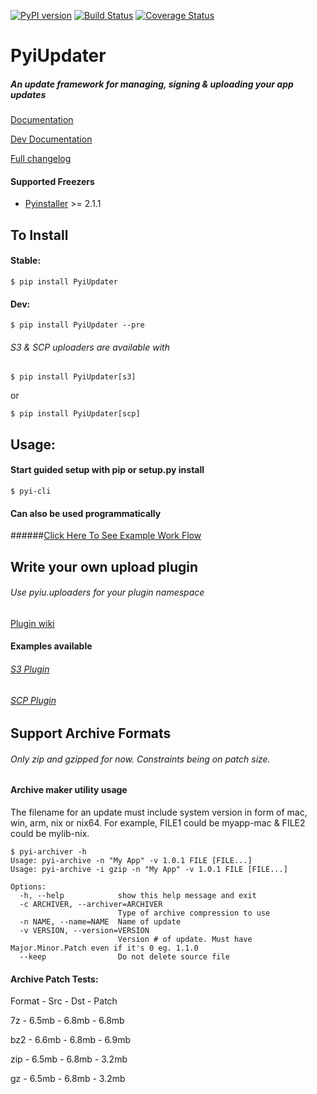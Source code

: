 [![PyPI version](https://badge.fury.io/py/PyiUpdater.svg)](http://badge.fury.io/py/PyiUpdater) [![Build Status](https://travis-ci.org/JohnyMoSwag/PyiUpdater.svg?branch=master)](https://travis-ci.org/JohnyMoSwag/PyiUpdater) [![Coverage Status](https://coveralls.io/repos/JohnyMoSwag/PyiUpdater/badge.png?branch=master)](https://coveralls.io/r/JohnyMoSwag/PyiUpdater?branch=master)

# PyiUpdater
##### An update framework for managing, signing & uploading your app updates
[Documentation](http://pyiupdater.jmsapps.net)

[Dev Documentation](http://pyiupdater-dev.jmsapps.net)


[Full changelog](https://github.com/JohnyMoSwag/PyiUpdater/blob/master/changelog.txt)

#### Supported Freezers
* [Pyinstaller](http://www.pyinstaller.org) >= 2.1.1


## To Install

#### Stable:

    $ pip install PyiUpdater

#### Dev:

    $ pip install PyiUpdater --pre

###### S3 & SCP uploaders are available with

    $ pip install PyiUpdater[s3]

or

    $ pip install PyiUpdater[scp]


## Usage:

#### Start guided setup with pip or setup.py install

    $ pyi-cli

#### Can also be used programmatically
######[Click Here To See Example Work Flow](https://github.com/JohnyMoSwag/PyiUpdater/tree/master/examples "Example Usage")


## Write your own upload plugin
###### Use pyiu.uploaders for your plugin namespace
[Plugin wiki](https://github.com/JohnyMoSwag/PyiUpdater/wiki/Make-an-upload-plugin "Plugin wiki")

#### Examples available
###### [S3 Plugin](https://github.com/JohnyMoSwag/pyiupdater-s3-plugin "S3 Plugin")
###### [SCP Plugin](https://github.com/JohnyMoSwag/pyiupdater-scp-plugin "SCP Plugin")

## Support Archive Formats
###### Only zip and gzipped for now.  Constraints being on patch size.

#### Archive maker utility usage
The filename for an update must include system version in form of mac, win, arm, nix or nix64. For example, FILE1 could be myapp-mac & FILE2 could be mylib-nix.

    $ pyi-archiver -h
    Usage: pyi-archive -n "My App" -v 1.0.1 FILE [FILE...]
    Usage: pyi-archive -i gzip -n "My App" -v 1.0.1 FILE [FILE...]

    Options:
      -h, --help            show this help message and exit
      -c ARCHIVER, --archiver=ARCHIVER
                            Type of archive compression to use
      -n NAME, --name=NAME  Name of update
      -v VERSION, --version=VERSION
                            Version # of update. Must have Major.Minor.Patch even if it's 0 eg. 1.1.0
      --keep                Do not delete source file

#### Archive Patch Tests:
Format  -  Src  -  Dst  -  Patch

7z - 6.5mb - 6.8mb -  6.8mb

bz2 - 6.6mb - 6.8mb - 6.9mb

zip - 6.5mb - 6.8mb - 3.2mb

gz - 6.5mb - 6.8mb - 3.2mb
